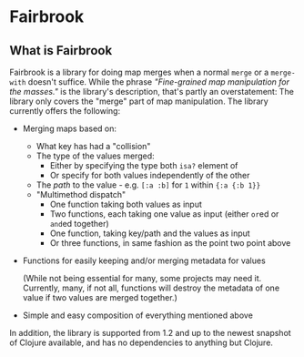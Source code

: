 # Fairbrook

## What is Fairbrook

Fairbrook is a library for doing map merges when a normal `merge` or a
`merge-with` doesn't suffice. While the phrase *"Fine-grained map manipulation
for the masses."* is the library's description, that's partly an overstatement:
The library only covers the "merge" part of map manipulation. The library
currently offers the following:

* Merging maps based on:
  * What key has had a "collision"
  * The type of the values merged:
    * Either by specifying the type both `isa?` element of
	* Or specify for both values independently of the other
  * The *path* to the value - e.g. `[:a :b]` for `1` within `{:a {:b 1}}`
  * "Multimethod dispatch"
    * One function taking both values as input
	* Two functions, each taking one value as input (either `or`ed or `and`ed
      together)
	* One function, taking key/path and the values as input
	* Or three functions, in same fashion as the point two point above
* Functions for easily keeping and/or merging metadata for values

  (While not being essential for many, some projects may need it. Currently,
  many, if not all, functions will destroy the metadata of one value if two
  values are merged together.)
* Simple and easy composition of everything mentioned above

In addition, the library is supported from 1.2 and up to the newest snapshot
of Clojure available, and has no dependencies to anything but Clojure.

